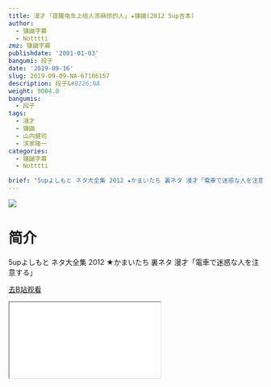 ```yaml
---
title: 漫才 ｢提醒电车上给人添麻烦的人｣ ★镰鼬(2012 5up吉本)
author:
  - 镰鼬字幕
  - Notttti
zmz: 镰鼬字幕
publishdate: '2001-01-03'
bangumi: 段子
date: '2019-09-16'
slug: 2019-09-09-NA-67186157
description: 段子&#8226;NA
weight: 9084.0
bangumis:
  - 段子
tags:
  - 漫才
  - 镰鼬
  - 山内健司
  - 滨家隆一
categories:
  - 镰鼬字幕
  - Notttti

brief: "5upよしもと ネタ大全集 2012 ★かまいたち 裏ネタ 漫才「電車で迷惑な人を注意する」"
---
```

![](https://raw.githubusercontent.com/tcgriffith/owaraisite/master/static/tmpimg/bdabdbf0be316f68a74c920ce2f41ccb9c6eb29d.jpg.480.jpg)
# 简介  
5upよしもと ネタ大全集 2012
★かまいたち 裏ネタ 漫才「電車で迷惑な人を注意する」  

[去B站观看](https://www.bilibili.com/video/av67186157/)
<div class ="resp-container"><iframe class="testiframe" src="//player.bilibili.com/player.html?aid=67186157"", scrolling="no", allowfullscreen="true" > </iframe></div> 
